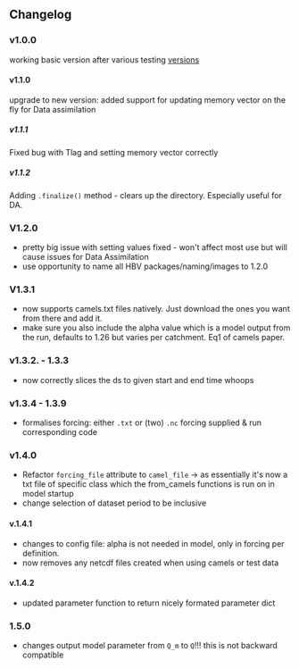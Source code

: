 ## Changelog

### v1.0.0
working basic version after various testing [versions](https://test.pypi.org/project/ewatercycle-HBV/)
#### v1.1.0
upgrade to new version: added support for updating memory vector on the fly for Data assimilation
##### v1.1.1
Fixed bug with Tlag and setting memory vector correctly 
##### v1.1.2
Adding `.finalize()` method - clears up the directory. Especially useful for DA. 
### V1.2.0
- pretty big issue with setting values fixed - won't affect most use but will cause issues for Data Assimilation
- use opportunity to name all HBV packages/naming/images to 1.2.0 
### V1.3.1
- now supports camels.txt files natively. Just download the ones you want from there and add it. 
- make sure you also include the alpha value which is a model output from the run, defaults to 1.26 but varies per catchment. Eq1 of camels paper.
### v1.3.2. - 1.3.3
- now correctly slices the ds to given start and end time whoops
### v1.3.4 - 1.3.9
- formalises forcing: either `.txt`  or (two) `.nc` forcing supplied & run corresponding code
### v1.4.0
- Refactor `forcing_file` attribute to `camel_file` -> as essentially it's now a txt file of specific class which the from_camels functions is run on in model startup
- change selection of dataset period to be inclusive
#### v.1.4.1 
- changes to config file: alpha is not needed in model, only in forcing per definition. 
- now removes any netcdf files created when using camels or test data
#### v.1.4.2
- updated parameter function to return nicely formated parameter dict
### 1.5.0
- changes output model parameter from `Q_m` to `Q`!!! this is not backward compatible